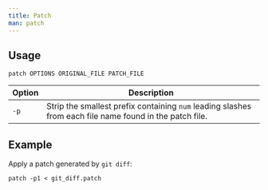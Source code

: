 ```yaml
---
title: Patch
man: patch
---
```


## Usage

```shell
patch OPTIONS ORIGINAL_FILE PATCH_FILE
```

| Option | Description |
| --- | --- |
| `-p` | Strip the smallest prefix containing `num` leading slashes from each file name found in the patch file. |

## Example

Apply a patch generated by `git diff`:

```shell
patch -p1 < git_diff.patch
```
